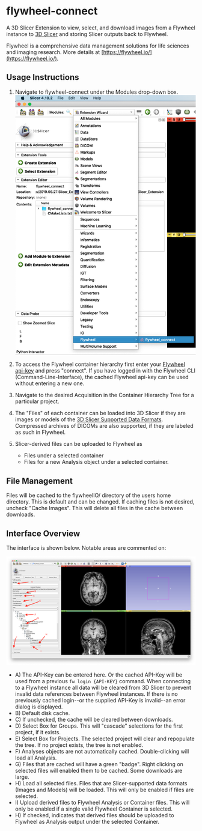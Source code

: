 # flywheel-connect

A 3D Slicer Extension to view, select, and download images from a Flywheel instance to 
[3D Slicer](https://www.slicer.org/) and storing Slicer outputs back to Flywheel.

Flywheel is a comprehensive data management solutions for life sciences and imaging research.
More details at [https://flywheel.io/](https://flywheel.io/).

## Usage Instructions
1. Navigate to flywheel-connect under the Modules drop-down box.
	![Select Extension](./Images/SelectExtension.png)
2. To access the Flywheel container hierarchy first enter your [Flywheel api-key](https://docs.flywheel.io/hc/en-us/articles/360015135654-User-Profile) and press "connect". If you have logged in with the Flywheel CLI (Command-Line-Interface), the cached Flywheel api-key can be used without entering a new one.
3. Navigate to the desired Acquisition in the Container Hierarchy Tree for a particular project.
4. The "Files" of each container can be loaded into 3D Slicer if they are images or models of the [3D Slicer Supported Data Formats](https://www.slicer.org/wiki/Documentation/4.8/SlicerApplication/SupportedDataFormat).  Compressed archives of DICOMs are also supported, if they are labeled as such in Flywheel.
5. Slicer-derived files can be uploaded to Flywheel as

    * Files under a selected container
    * Files for a new Analysis object under a selected container.

## File Management
Files will be cached to the flywheelIO/ directory of the users home directory.  This is default and can be changed. If caching files is not desired, uncheck "Cache Images".  This will delete all files in the cache between downloads.

## Interface Overview
The interface is shown below.  Notable areas are commented on:

![Tree View](./Images/TreeD_Slicer.png)

* A) The API-Key can be entered here. Or the cached API-Key will be used from a previous `fw login {API-KEY}` command. When connecting to a Flywheel instance all data will be cleared from 3D Slicer to prevent invalid data references between Flywheel instances. If there is no previously cached login--or the supplied API-Key is invalid--an error dialog is displayed.
* B) Default disk cache.
* C) If unchecked, the cache will be cleared between downloads.
* D) Select Box for Groups. This will "cascade" selections for the first project, if it exists.
* E) Select Box for Projects. The selected project will clear and repopulate the tree. If no project exists, the tree is not enabled.
* F) Analyses objects are not automatically cached. Double-clicking will load all Analysis.
* G) Files that are cached will have a green "badge". Right clicking on selected files will enabled them to be cached. Some downloads are large.
* H) Load all selected files. Files that are Slicer-supported data formats (Images and Models) will be loaded. This will only be enabled if files are selected.
* I) Upload derived files to Flywheel Analysis or Container files. This will only be enabled if a single valid Flywheel Container is selected.
* H) If checked, indicates that derived files should be uploaded to Flywheel as Analysis output under the selected Container.
